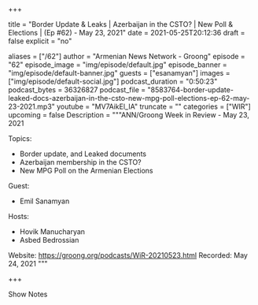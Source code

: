 
+++

title = "Border Update & Leaks | Azerbaijan in the CSTO? | New Poll & Elections | (Ep #62) - May 23, 2021"
date = 2021-05-25T20:12:36
draft = false
explicit = "no"

aliases = ["/62"]
author = "Armenian News Network - Groong"
episode = "62"
episode_image = "img/episode/default.jpg"
episode_banner = "img/episode/default-banner.jpg"
guests = ["esanamyan"]
images = ["img/episode/default-social.jpg"]
podcast_duration = "0:50:23"
podcast_bytes = 36326827
podcast_file = "8583764-border-update-leaked-docs-azerbaijan-in-the-csto-new-mpg-poll-elections-ep-62-may-23-2021.mp3"
youtube = "MV7AikEl_IA"
truncate = ""
categories = ["WIR"]
upcoming = false
Description = """ANN/Groong Week in Review - May 23, 2021

Topics:
- Border update, and Leaked documents 
- Azerbaijan membership in the CSTO?
- New MPG Poll on the Armenian Elections

Guest:
- Emil Sanamyan

Hosts:
- Hovik Manucharyan
- Asbed Bedrossian

Website: https://groong.org/podcasts/WiR-20210523.html
Recorded: May 24, 2021
"""

+++

Show Notes

